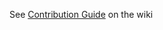 See [Contribution Guide](https://github.com/DrMeepster/appraisal/wiki/Contribution-Guide) on the wiki
